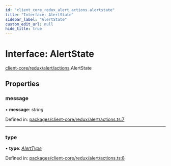 ```yaml
---
id: "client_core_redux_alert_actions.alertstate"
title: "Interface: AlertState"
sidebar_label: "AlertState"
custom_edit_url: null
hide_title: true
---
```


# Interface: AlertState

[client-core/redux/alert/actions](../modules/client_core_redux_alert_actions.md).AlertState

## Properties

### message

• **message**: *string*

Defined in: [packages/client-core/redux/alert/actions.ts:7](https://github.com/xr3ngine/xr3ngine/blob/5a0f83ed8/packages/client-core/redux/alert/actions.ts#L7)

___

### type

• **type**: [*AlertType*](../modules/client_core_redux_alert_actions.md#alerttype)

Defined in: [packages/client-core/redux/alert/actions.ts:8](https://github.com/xr3ngine/xr3ngine/blob/5a0f83ed8/packages/client-core/redux/alert/actions.ts#L8)
